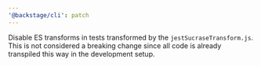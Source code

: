 ```yaml
---
'@backstage/cli': patch
---
```


Disable ES transforms in tests transformed by the `jestSucraseTransform.js`. This is not considered a breaking change since all code is already transpiled this way in the development setup.
